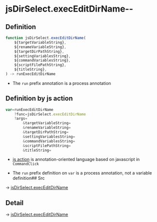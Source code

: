 # jsDirSelect.execEditDirName--

## Definition

```js.js
function jsDirSelect.execEditDirName(
	${targetVariableString},
	${renameVariableString},
	${targetDirPathString},
	${settingVariablesString},
	${commandVariablesString},
	${scriptFilePathString},
	${titleString},
) -> runExecEditDirName
```

- The `run` prefix annotation is a process annotation
## Definition by js action

```js.js
var=runExecEditDirName
	?func=jsDirSelect.execEditDirName
	?args=
		&targetVariableString=
		&renameVariableString=
		&targetDirPathString=
		&settingVariablesString=
		&commandVariablesString=
		&scriptFilePathString=
		&titleString=
```

- [js action](#) is annotation-oriented language based on javascript in `CommandClick`

- The `run` prefix definition on `var` is a process annotation, not a variable definition## Src

-> [jsDirSelect.execEditDirName](https://github.com/puutaro/CommandClick/blob/master/app/src/main/java/com/puutaro/commandclick/fragment_lib/terminal_fragment/js_interface/edit/JsDirSelect.kt#L30)

## Detail

-> [jsDirSelect.execEditDirName](https://github.com/puutaro/CommandClick/blob/master/md/developer/js_interface/details/edit/JsDirSelect/execEditDirName.md)
